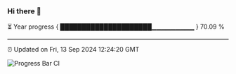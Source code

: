 ### Hi there 👋

⏳ Year progress { █████████████████████▁▁▁▁▁▁▁▁▁ } 70.09 %

---

⏰ Updated on Fri, 13 Sep 2024 12:24:20 GMT

![Progress Bar CI](https://github.com/liununu/liununu/workflows/Progress%20Bar%20CI/badge.svg)
